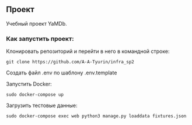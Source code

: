## Проект

Учебный проект YaMDb.

### Как запустить проект:

Клонировать репозиторий и перейти в него в командной строке:

```
git clone https://github.com/A-A-Tyurin/infra_sp2
```

Создать файл .env по шаблону .env.template

Запустить Docker:

```
sudo docker-compose up
```

Загрузить тестовые данные:

```
sudo docker-compose exec web python3 manage.py loaddata fixtures.json
```
